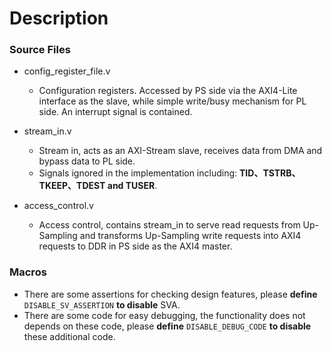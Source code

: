 # Description

### Source Files

- config_register_file.v
  - Configuration registers. Accessed by PS side via the AXI4-Lite interface as the slave, while simple write/busy mechanism for PL side. An interrupt signal is contained.

- stream_in.v
  - Stream in, acts as an AXI-Stream slave, receives data from DMA and bypass data to PL side. 
  - Signals ignored in the implementation including: **TID、TSTRB、TKEEP、TDEST and TUSER**.
- access_control.v
  - Access control, contains stream_in to serve read requests from Up-Sampling and transforms Up-Sampling write requests into AXI4 requests to DDR in PS side as the AXI4 master.





### Macros

- There are some assertions for checking design features, please **define** `DISABLE_SV_ASSERTION` **to disable** SVA.
- There are some code for easy debugging, the functionality does not depends on these code, please **define** `DISABLE_DEBUG_CODE` **to disable** these additional code.




